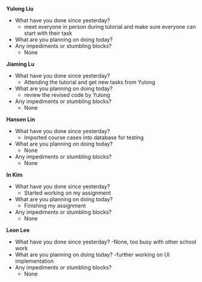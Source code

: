 **Yulong Liu**

- What have you done since yesterday?
  - meet everyone in person during tutorial and make sure everyone can start with their task
- What are you planning on doing today?
- Any impediments or stumbling blocks?
  - None

**Jiaming Lu**

- What have you done since yesterday?
  - Attending the tutorial and get new tasks from Yulong
- What are you planning on doing today?
  - review the revised code by Yulong
- Any impediments or stumbling blocks?
  - None

**Hansen Lin**

- What have you done since yesterday?
  - Imported course cases into database for testing
- What are you planning on doing today?
  - None
- Any impediments or stumbling blocks?
  - None

**In Kim**
- What have you done since yesterday?
  - Started working on my assignment
- What are you planning on doing today?
  - Finishing my assignment
- Any impediments or stumbling blocks?
  - None

**Leon Lee**
- What have you done since yesterday?
  -None, too busy with other school work
- What are you planning on doing today?
  -further working on UI implementation
- Any impediments or stumbling blocks?
  - None
